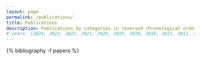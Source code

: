 ```yaml
---
layout: page
permalink: /publications/
title: Publications
description: Publications by categories in reversed chronological order.
# years: [2024, 2023, 2022, 2021, 2020, 2019, 2018, 2016, 2013, 2011, 2010, 2007]
---
```


<!---
{% for y in page.years %}
  <h3 class="year">{{y}}</h3>
  {% bibliography -f papers -q @*[year={{y}}]* %}
{% endfor %}
-->


{% bibliography -f papers %}
